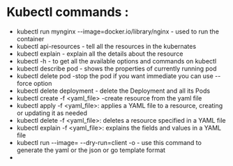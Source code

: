 # Kubectl commands :
* kubectl run mynginx --image=docker.io/library/nginx - used to run the container
* kubectl api-resources - tell all the resources in the kubernates
* kubectl explain <resource name> - explain all the details about the resource
* kubectl -h - to get all the available options and commands on kubectl
* kubectl describe pod <podname> - shows the properties of currently running pod
* kubectl delete pod <podname> -stop the pod if you want immediate you can use --force option
* kubectl delete deployment <podname> - delete the Deployment and all its Pods
* kubectl create -f <yaml_file> -create resource from the yaml file
* kubectl apply -f <yaml_file>: applies a YAML file to a resource, creating or updating it as needed
* kubectl delete -f <yaml_file>: deletes a resource specified in a YAML file
* kubectl explain -f <yaml_file>: explains the fields and values in a YAML file
* kubectl run <podname> --image=<imgname> --dry-run=client -o <format> - use this command to generate the yaml or the json or go template format
* 